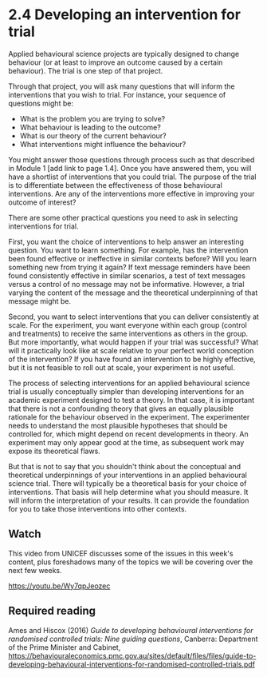 # 2.4 Developing an intervention for trial

Applied behavioural science projects are typically designed to change behaviour (or at least to improve an outcome caused by a certain behaviour). The trial is one step of that project.

Through that project, you will ask many questions that will inform the interventions that you wish to trial. For instance, your sequence of questions might be:

- What is the problem you are trying to solve?
- What behaviour is leading to the outcome?
- What is our theory of the current behaviour?
- What interventions might influence the behaviour?

You might answer those questions through process such as that described in Module 1 [add link to page 1.4]. Once you have answered them, you will have a shortlist of interventions that you could trial. The purpose of the trial is to differentiate between the effectiveness of those behavioural interventions. Are any of the interventions more effective in improving your outcome of interest?

There are some other practical questions you need to ask in selecting interventions for trial.

First, you want the choice of interventions to help answer an interesting question. You want to learn something. For example, has the intervention been found effective or ineffective in similar contexts before? Will you learn something new from trying it again? If text message reminders have been found consistently effective in similar scenarios, a test of text messages versus a control of no message may not be informative. However, a trial varying the content of the message and the theoretical underpinning of that message might be.

Second, you want to select interventions that you can deliver consistently at scale. For the experiment, you want everyone within each group (control and treatments) to receive the same interventions as others in the group. But more importantly, what would happen if your trial was successful? What will it practically look like at scale relative to your perfect world conception of the intervention? If you have found an intervention to be highly effective, but it is not feasible to roll out at scale, your experiment is not useful.

The process of selecting interventions for an applied behavioural science trial is usually conceptually simpler than developing interventions for an academic experiment designed to test a theory. In that case, it is important that there is not a confounding theory that gives an equally plausible rationale for the behaviour observed in the experiment. The experimenter needs to understand the most plausible hypotheses that should be controlled for, which might depend on recent developments in theory. An experiment may only appear good at the time, as subsequent work may expose its theoretical flaws.

But that is not to say that you shouldn't think about the conceptual and theoretical underpinnings of your interventions in an applied behavioural science trial. There will typically be a theoretical basis for your choice of interventions. That basis will help determine what you should measure. It will inform the interpretation of your results. It can provide the foundation for you to take those interventions into other contexts.

## Watch

This video from UNICEF discusses some of the issues in this week's content, plus foreshadows many of the topics we will be covering over the next few weeks.

https://youtu.be/Wy7qpJeozec

## Required reading

Ames and Hiscox (2016) *Guide to developing behavioural interventions for randomised controlled trials: Nine guiding questions*, Canberra: Department of the Prime Minister and Cabinet, https://behaviouraleconomics.pmc.gov.au/sites/default/files/files/guide-to-developing-behavioural-interventions-for-randomised-controlled-trials.pdf
